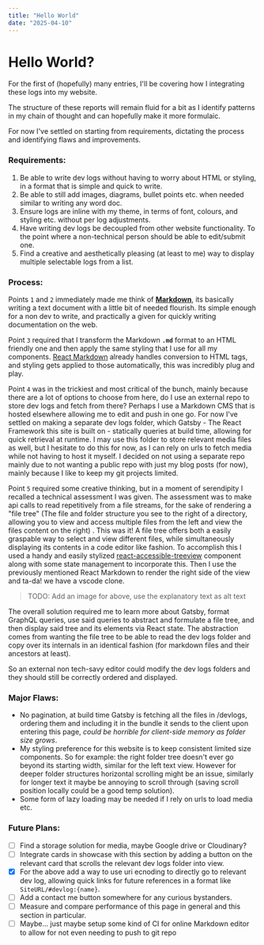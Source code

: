 ```yaml
---
title: "Hello World"
date: "2025-04-10"
---
```


# Hello World?

For the first of (hopefully) many entries, I'll be covering how I integrating these logs into my website.

The structure of these reports will remain fluid for a bit as I identify patterns in my chain of thought and can hopefully make it more formulaic.

For now I've settled on starting from requirements, dictating the process and identifying flaws and improvements.

### Requirements:

1.  Be able to write dev logs without having to worry about HTML or styling, in a format that is simple and quick to write.
2.  Be able to still add images, diagrams, bullet points etc. when needed similar to writing any word doc.
3.  Ensure logs are inline with my theme, in terms of font, colours, and styling etc. without per log adjustments.
4.  Have writing dev logs be decoupled from other website functionality. To the point where a non-technical person should be able to edit/submit one.
5.  Find a creative and aesthetically pleasing (at least to me) way to display multiple selectable logs from a list.

### Process:

Points `1` and `2` immediately made me think of [**Markdown**](https://en.wikipedia.org/wiki/Markdown), its basically writing a text document with a little bit of needed flourish. Its simple enough for a non dev to write, and practically a given for quickly writing documentation on the web.

Point `3` required that I transform the Markdown **`.md`** format to an HTML friendly one and then apply the same styling that I use for all my components. [React Markdown](https://github.com/remarkjs/react-markdown) already handles conversion to HTML tags, and styling gets applied to those automatically, this was incredibly plug and play.

Point `4` was in the trickiest and most critical of the bunch, mainly because there are a lot of options to choose from here, do I use an external repo to store dev logs and fetch from there? Perhaps I use a Markdown CMS that is hosted elsewhere allowing me to edit and push in one go. For now I've settled on making a separate dev logs folder, which Gatsby - The React Framework this site is built on - statically queries at build time, allowing for quick retrieval at runtime. I may use this folder to store relevant media files as well, but I hesitate to do this for now, as I can rely on urls to fetch media while not having to host it myself. I decided on not using a separate repo mainly due to not wanting a public repo with just my blog posts (for now), mainly because I like to keep my git projects limited.

Point `5` required some creative thinking, but in a moment of serendipity I recalled a technical assessment I was given. The assessment was to make api calls to read repetitively from a file streams, for the sake of rendering a "file tree" (The file and folder structure you see to the right of a directory, allowing you to view and access multiple files from the left and view the files content on the right) . This was it! A file tree offers both a easily graspable way to select and view different files, while simultaneously displaying its contents in a code editor like fashion. To accomplish this I used a handy and easily stylized [react-accessible-treeview](https://www.npmjs.com/package/react-accessible-treeview) component along with some state management to incorporate this. Then I use the previously mentioned React Markdown to render the right side of the view and ta-da! we have a vscode clone.

> TODO: Add an image for above, use the explanatory text as alt text

The overall solution required me to learn more about Gatsby, format GraphQL queries, use said queries to abstract and formulate a file tree, and then display said tree and its elements via React state. The abstraction comes from wanting the file tree to be able to read the dev logs folder and copy over its internals in an identical fashion (for markdown files and their ancestors at least).

So an external non tech-savy editor could modify the dev logs folders and they should still be correctly ordered and displayed.

### Major Flaws:

- No pagination, at build time Gatsby is fetching all the files in /devlogs, ordering them and including it in the bundle it sends to the client upon entering this page, _could be horrible for client-side memory as folder size grows_.
- My styling preference for this website is to keep consistent limited size components. So for example: the right folder tree doesn't ever go beyond its starting width, similar for the left text view. However for deeper folder structures horizontal scrolling might be an issue, similarly for longer text it maybe be annoying to scroll through (saving scroll position locally could be a good temp solution).
- Some form of lazy loading may be needed if I rely on urls to load media etc.

### Future Plans:

- [ ] Find a storage solution for media, maybe Google drive or Cloudinary?
- [ ] Integrate cards in showcase with this section by adding a button on the relevant card that scrolls the relevant dev logs folder into view.
- [x] For the above add a way to use uri ecnoding to directly go to relevant dev log, allowing quick links for future references in a format like `SiteURL/#devlog:{name}`.
- [ ] Add a contact me button somewhere for any curious bystanders.
- [ ] Measure and compare performance of this page in general and this section in particular.
- [ ] Maybe... just maybe setup some kind of CI for online Markdown editor to allow for not even needing to push to git repo
